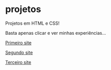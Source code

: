 # projetos
Projetos em HTML e CSS!

Basta apenas clicar e ver minhas experiências...

 <a href="https://liarasampaio.github.io/projetos/projeto-android/android.html">Primeiro site</a>

<a href="https://liarasampaio.github.io/projetos/projeto-cordel/cordel.html">Segundo site</a>

<a href="https://liarasampaio.github.io/projetos/projeto-social/social.html">Terceiro site</a>